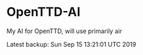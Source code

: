 # OpenTTD-AI
My AI for OpenTTD, will use primarily air

Latest backup: Sun Sep 15 13:21:01 UTC 2019
